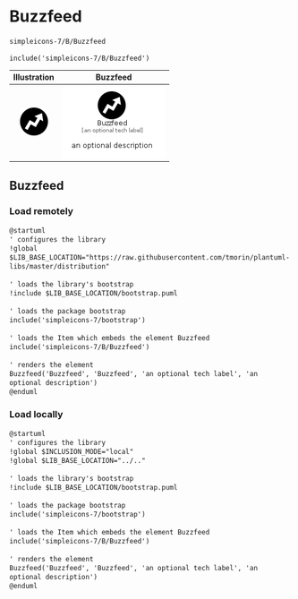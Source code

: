 # Buzzfeed


```text
simpleicons-7/B/Buzzfeed
```

```text
include('simpleicons-7/B/Buzzfeed')
```



| Illustration | Buzzfeed |
| :---: | :---: |
| ![illustration for Illustration](../../simpleicons-7/B/Buzzfeed.png) | ![illustration for Buzzfeed](../../simpleicons-7/B/Buzzfeed.Local.png) |




## Buzzfeed

### Load remotely
```plantuml
@startuml
' configures the library
!global $LIB_BASE_LOCATION="https://raw.githubusercontent.com/tmorin/plantuml-libs/master/distribution"

' loads the library's bootstrap
!include $LIB_BASE_LOCATION/bootstrap.puml

' loads the package bootstrap
include('simpleicons-7/bootstrap')

' loads the Item which embeds the element Buzzfeed
include('simpleicons-7/B/Buzzfeed')

' renders the element
Buzzfeed('Buzzfeed', 'Buzzfeed', 'an optional tech label', 'an optional description')
@enduml
```

### Load locally
```plantuml
@startuml
' configures the library
!global $INCLUSION_MODE="local"
!global $LIB_BASE_LOCATION="../.."

' loads the library's bootstrap
!include $LIB_BASE_LOCATION/bootstrap.puml

' loads the package bootstrap
include('simpleicons-7/bootstrap')

' loads the Item which embeds the element Buzzfeed
include('simpleicons-7/B/Buzzfeed')

' renders the element
Buzzfeed('Buzzfeed', 'Buzzfeed', 'an optional tech label', 'an optional description')
@enduml
```

